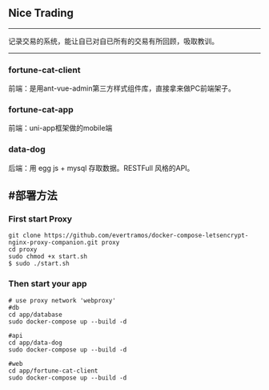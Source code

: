 ## Nice Trading
----
记录交易的系统，能让自已对自已所有的交易有所回顾，吸取教训。

----

### fortune-cat-client
前端：是用ant-vue-admin第三方样式组件库，直接拿来做PC前端架子。

### fortune-cat-app
前端：uni-app框架做的mobile端

### data-dog
后端：用 egg js + mysql 存取数据。RESTFull 风格的API。


#部署方法
---
### First start Proxy

```terminal
git clone https://github.com/evertramos/docker-compose-letsencrypt-nginx-proxy-companion.git proxy
cd proxy
sudo chmod +x start.sh
$ sudo ./start.sh
```

### Then start your app

```terminal
# use proxy network 'webproxy'
#db
cd app/database
sudo docker-compose up --build -d

#api
cd app/data-dog
sudo docker-compose up --build -d

#web
cd app/fortune-cat-client
sudo docker-compose up --build -d

```
